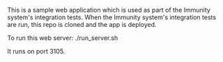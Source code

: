 This is a sample web application which is used as part of the Immunity system's integration tests. When the
Immunity system's integration tests are run, this repo is cloned and the app is deployed.

To run this web server:
./run_server.sh

It runs on port 3105.